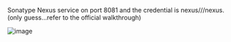 Sonatype Nexus service on port 8081 and the credential is nexus///nexus.(only guess...refer to the official walkthrough)

![image](https://github.com/tedchen0001/OSCP-Notes/blob/master/Off_Sec_PG/Pic/Billyboss/Billyboss_2021.12.08_22h46m50s_001_.png)
